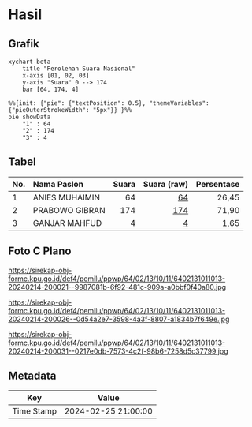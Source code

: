 # Hasil

## Grafik

```mermaid
xychart-beta
    title "Perolehan Suara Nasional"
    x-axis [01, 02, 03]
    y-axis "Suara" 0 --> 174
    bar [64, 174, 4]
```

```mermaid
%%{init: {"pie": {"textPosition": 0.5}, "themeVariables": {"pieOuterStrokeWidth": "5px"}} }%%
pie showData
    "1" : 64
    "2" : 174
    "3" : 4
```

## Tabel

| No. | Nama Paslon    | Suara | Suara (raw) | Persentase |
|:--- |:-------------- | -----:| -----------:| ----------:|
| 1   | ANIES MUHAIMIN | 64    | [64][p-1]   | 26,45      |
| 2   | PRABOWO GIBRAN | 174   | [174][p-2]  | 71,90      |
| 3   | GANJAR MAHFUD  | 4     | [4][p-3]    | 1,65       |


[p-1]: https://github.com/gigit-pemilu/pemilu-2024/blob/main/pilpres/hitung-suara/sub/64-kalimantan-timur/sub/02-kutai-kartanegara/sub/13-samboja/sub/1011-sanipah/sub/013-tps/sub/paslon-1.txt
[p-2]: https://github.com/gigit-pemilu/pemilu-2024/blob/main/pilpres/hitung-suara/sub/64-kalimantan-timur/sub/02-kutai-kartanegara/sub/13-samboja/sub/1011-sanipah/sub/013-tps/sub/paslon-2.txt
[p-3]: https://github.com/gigit-pemilu/pemilu-2024/blob/main/pilpres/hitung-suara/sub/64-kalimantan-timur/sub/02-kutai-kartanegara/sub/13-samboja/sub/1011-sanipah/sub/013-tps/sub/paslon-3.txt

## Foto C Plano

https://sirekap-obj-formc.kpu.go.id/def4/pemilu/ppwp/64/02/13/10/11/6402131011013-20240214-200021--9987081b-6f92-481c-909a-a0bbf0f40a80.jpg

https://sirekap-obj-formc.kpu.go.id/def4/pemilu/ppwp/64/02/13/10/11/6402131011013-20240214-200026--0d54a2e7-3598-4a3f-8807-a1834b7f649e.jpg

https://sirekap-obj-formc.kpu.go.id/def4/pemilu/ppwp/64/02/13/10/11/6402131011013-20240214-200031--0217e0db-7573-4c2f-98b6-7258d5c37799.jpg


## Metadata

| Key        | Value               |
| ---------- | ------------------- |
| Time Stamp | 2024-02-25 21:00:00 |



